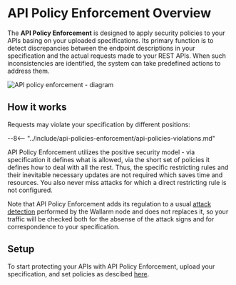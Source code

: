 # API Policy Enforcement Overview

The **API Policy Enforcement** is designed to apply security policies to your APIs basing on your uploaded specifications. Its primary function is to detect discrepancies between the endpoint descriptions in your specification and the actual requests made to your REST APIs. When such inconsistencies are identified, the system can take predefined actions to address them.

![API policy enforcement - diagram](../images/api-policies-enforcement/api-policy-enforcement-diagram.png)

## How it works

Requests may violate your specification by different positions:

--8<-- "../include/api-policies-enforcement/api-policies-violations.md"

API Policy Enforcement utilizes the positive security model - via specification it defines what is allowed, via the short set of policies it defines how to deal with all the rest. Thus, the specific restricting rules and their inevitable necessary updates are not required which saves time and resources. You also never miss attacks for which a direct restricting rule is not configured.

Note that API Policy Enforcement adds its regulation to a usual [attack detection](../about-wallarm/protecting-against-attacks.md) performed by the Wallarm node and does not replaces it, so your traffic will be checked both for the absense of the attack signs and for correspondence to your specification.

## Setup

To start protecting your APIs with API Policy Enforcement, upload your specification, and set policies as descibed [here](setup.md).
